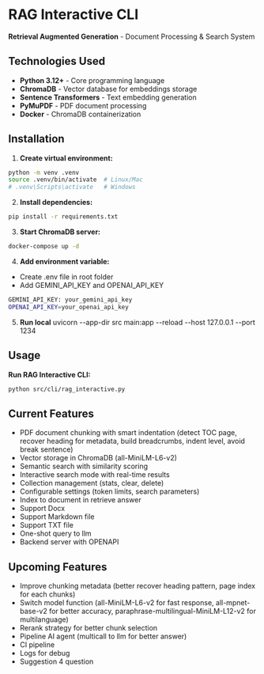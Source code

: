 # RAG Interactive CLI

**Retrieval Augmented Generation** - Document Processing & Search System

## Technologies Used
- **Python 3.12+** - Core programming language
- **ChromaDB** - Vector database for embeddings storage
- **Sentence Transformers** - Text embedding generation
- **PyMuPDF** - PDF document processing
- **Docker** - ChromaDB containerization

## Installation

1. **Create virtual environment:**
```bash
python -m venv .venv
source .venv/bin/activate  # Linux/Mac
# .venv\Scripts\activate   # Windows
```

2. **Install dependencies:**
```bash
pip install -r requirements.txt
```

3. **Start ChromaDB server:**
```bash
docker-compose up -d
```

4. **Add environment variable:**
- Create .env file in root folder
- Add GEMINI_API_KEY and OPENAI_API_KEY
```bash
GEMINI_API_KEY: your_gemini_api_key
OPENAI_API_KEY=your_openai_api_key
```

5. **Run local**
uvicorn --app-dir src main:app --reload --host 127.0.0.1 --port 1234
## Usage

**Run RAG Interactive CLI:**
```bash
python src/cli/rag_interactive.py
```
## Current Features
- PDF document chunking with smart indentation (detect TOC page, recover heading for metadata, build breadcrumbs, indent level, avoid break sentence)
- Vector storage in ChromaDB (all-MiniLM-L6-v2)
- Semantic search with similarity scoring 
- Interactive search mode with real-time results
- Collection management (stats, clear, delete)
- Configurable settings (token limits, search parameters)
- Index to document in retrieve answer
- Support Docx
- Support Markdown file
- Support TXT file
- One-shot query to llm
- Backend server with OPENAPI

## Upcoming Features
- Improve chunking metadata (better recover heading pattern, page index for each chunks)
- Switch model function (all-MiniLM-L6-v2 for fast response, all-mpnet-base-v2 for better accuracy, paraphrase-multilingual-MiniLM-L12-v2 for multilanguage)
- Rerank strategy for better chunk selection
- Pipeline AI agent (multicall to llm for better answer)
- CI pipeline
- Logs for debug
- Suggestion 4 question

